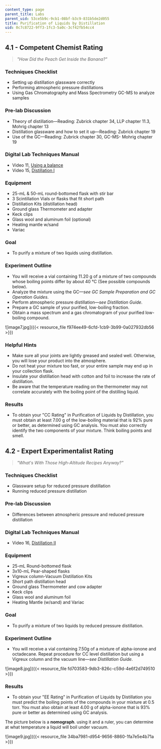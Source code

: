 ```yaml
---
content_type: page
parent_title: Labs
parent_uid: 53ce5b9c-9cb1-08bf-b3c9-831b5de2d055
title: Purification of Liquids by Distillation
uid: 0c7c8722-9ff3-1fc3-5a0c-3cf42fb54cc4
---
```


4.1 - Competent Chemist Rating
------------------------------

> _"How Did the Peach Get Inside the Banana?"_

### Techniques Checklist

*   Setting up distillation glassware correctly
*   Performing atmospheric pressure distillations
*   Using Gas Chromatography and Mass Spectrometry GC-MS to analyze samples

### Pre-lab Discussion

*   Theory of distillation—Reading: Zubrick chapter 34, LLP chapter 11.3, Mohrig chapter 13
*   Distillation glassware and how to set it up—Reading: Zubrick chapter 19
*   Use of the GC—Reading: Zubrick chapter 30, GC-MS- Mohrig chapter 19

### Digital Lab Techniques Manual

*   Video 11, [Using a balance](/courses/res-5-0001-digital-lab-techniques-manual-spring-2007/resources/using-a-balance)
*   Video 15, [Distillation I](/courses/res-5-0001-digital-lab-techniques-manual-spring-2007/resources/distillation-i-simple-fractional-distillations)

### Equipment

*   25-mL & 50-mL round-bottomed flask with stir bar
*   3 Scintillation Vials or flasks that fit short path
*   Distillation Kits (distillation head)
*   Ground glass Thermometer and adapter
*   Keck clips
*   Glass wool and aluminum foil (optional)
*   Heating mantle w/sand
*   Variac

### Goal

*   To purify a mixture of two liquids using distillation.

### Experiment Outline

*   You will receive a vial containing 11.20 g of a mixture of two compounds whose boiling points differ by about 40 °C (See possible compounds below).
*   Analyze the mixture using the GC—_see GC Sample Preparation and GC Operation Guides_.
*   Perform atmospheric pressure distillation—_see Distillation Guide_.
*   Prepare a GC sample of your purified, low-boiling fraction.
*   Obtain a mass spectrum and a gas chromatogram of your purified low-boiling compound.

![image7.jpg]({{< resource_file f974ee49-6cfd-1cb9-3b99-0a027932db56 >}})

### Helpful Hints

*   Make sure all your joints are lightly greased and sealed well. Otherwise, you will lose your product into the atmosphere.
*   Do not heat your mixture too fast, or your entire sample may end up in your collection flask.
*   Insulate your distillation head with cotton and foil to increase the rate of distillation.
*   Be aware that the temperature reading on the thermometer may not correlate accurately with the boiling point of the distilling liquid.

### Results

*   To obtain your "CC Rating" in Purification of Liquids by Distillation, you must obtain at least 7.00 g of the low-boiling material that is 92% pure or better, as determined using GC analysis. You must also correctly identify the two components of your mixture. Think boiling points and smell.

4.2 - Expert Experimentalist Rating
-----------------------------------

> _"What's With Those High-Altitude Recipes Anyway?"_

### Techniques Checklist

*   Glassware setup for reduced pressure distillation
*   Running reduced pressure distillation

### Pre-lab Discussion

*   Differences between atmospheric pressure and reduced pressure distillation

### Digital Lab Techniques Manual

*   Video 16, [Distillation II](/courses/res-5-0001-digital-lab-techniques-manual-spring-2007/resources/distillation-ii-vacuum-distillations)

### Equipment

*   25-mL Round-bottomed flask
*   3x10-mL Pear-shaped flasks
*   Vigreux column-Vacuum Distillation Kits
*   Short path distillation head
*   Ground glass Thermometer and cow adapter
*   Keck clips
*   Glass wool and aluminum foil
*   Heating Mantle (w/sand) and Variac

### Goal

*   To purify a mixture of two liquids by reduced pressure distillation.

### Experiment Outline

*   You will receive a vial containing 7.50g of a mixture of alpha-ionone and octadecane. Repeat procedure for CC level distillation but using a Vigreux column and the vacuum line—_see Distillation Guide_.

![image8.jpg]({{< resource_file fd703583-9db3-826c-c59d-4e6f2d749510 >}})

### Results

*   To obtain your "EE Rating" in Purification of Liquids by Distillation you must predict the boiling points of the compounds in your mixture at 0.5 torr. You must also obtain at least 4.00 g of alpha-ionone that is 93% pure or better as determined using GC analysis.

The picture below is a **nomograph**. using it and a ruler, you can determine at what temperature a liquid will boil under vacuum.

![image9.jpg]({{< resource_file 34ba7981-d954-9656-8860-1fa7e5e4b71a >}})